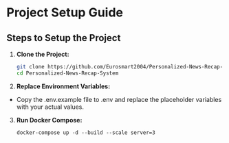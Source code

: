 # Project Setup Guide

## Steps to Setup the Project

1. **Clone the Project:**

   ```sh
   git clone https://github.com/Eurosmart2004/Personalized-News-Recap-System.git
   cd Personalized-News-Recap-System
   ```

2. **Replace Environment Variables:**

- Copy the .env.example file to .env and replace the placeholder variables with your actual values.

3. **Run Docker Compose:**

   ```
   docker-compose up -d --build --scale server=3
   ```

